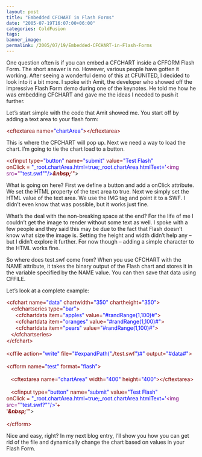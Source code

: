 ```yaml
---
layout: post
title: "Embedded CFCHART in Flash Forms"
date: "2005-07-19T16:07:00+06:00"
categories: ColdFusion 
tags: 
banner_image: 
permalink: /2005/07/19/Embedded-CFCHART-in-Flash-Forms
---
```


One question often is if you can embed a CFCHART inside a CFFORM Flash Form. The short answer is no. However, various people have gotten it working. After seeing a wonderful demo of this at CFUNITED, I decided to look into it a bit more. I spoke with Amit, the developer who showed off the impressive Flash Form demo during one of the keynotes. He told me how he was embedding CFCHART and gave me the ideas I needed to push it further.

Let’s start simple with the code that Amit showed me. You start off by adding a text area to your flash form:

<div class="code"><FONT COLOR=MAROON>&lt;cftextarea name=<FONT COLOR=BLUE>"chartArea"</FONT>&gt;</FONT><FONT COLOR=MAROON>&lt;/cftextarea&gt;</FONT></div>

This is where the CFCHART will pop up. Next we need a way to load the chart. I’m going to tie the chart load to a button.

<div class="code"><FONT COLOR=MAROON>&lt;cfinput type=<FONT COLOR=BLUE>"button"</FONT> name=<FONT COLOR=BLUE>"submit"</FONT> value=<FONT COLOR=BLUE>"Test Flash"</FONT> <br>onClick = <FONT COLOR=BLUE>"_root.chartArea.html=true;_root.chartArea.htmlText='<FONT COLOR=NAVY><FONT COLOR=PURPLE>&lt;img src="</FONT><FONT COLOR=BLUE>"test.swf"</FONT><FONT COLOR=BLUE>"/&gt;</FONT></FONT></FONT><B><I>&amp;nbsp;</I></B>'"</FONT>&gt;</div>

What is going on here? First we define a button and add a onClick attribute. We set the HTML property of the text area to true. Next we simply set the HTML value of the text area. We use the IMG tag and point it to a SWF. I didn’t even know that was possible, but it works just fine.

What’s the deal with the non-breaking space at the end? For the life of me I couldn’t get the image to render without some text as well. I spoke with a few people and they said this may be due to the fact that Flash doesn’t know what size the image is. Setting the height and width didn’t help any – but I didn’t explore it further. For now though – adding a simple character to the HTML works fine.

So where does test.swf come from? When you use CFCHART with the NAME attribute, it takes the binary output of the Flash chart and stores it in the variable specified by the NAME value. You can then save that data using CFFILE. 

Let’s look at a complete example:
<div class="code"><FONT COLOR=MAROON>&lt;cfchart name=<FONT COLOR=BLUE>"data"</FONT> chartwidth=<FONT COLOR=BLUE>"350"</FONT> chartheight=<FONT COLOR=BLUE>"350"</FONT>&gt;</FONT><br>
&nbsp;&nbsp;&nbsp;<FONT COLOR=MAROON>&lt;cfchartseries type=<FONT COLOR=BLUE>"bar"</FONT>&gt;</FONT><br>
&nbsp;&nbsp;&nbsp;&nbsp;&nbsp;&nbsp;<FONT COLOR=MAROON>&lt;cfchartdata item=<FONT COLOR=BLUE>"apples"</FONT> value=<FONT COLOR=BLUE>"#randRange(<FONT COLOR=BLUE>1</FONT>,<FONT COLOR=BLUE>100</FONT>)#"</FONT>&gt;</FONT><br>
&nbsp;&nbsp;&nbsp;&nbsp;&nbsp;&nbsp;<FONT COLOR=MAROON>&lt;cfchartdata item=<FONT COLOR=BLUE>"oranges"</FONT> value=<FONT COLOR=BLUE>"#randRange(<FONT COLOR=BLUE>1</FONT>,<FONT COLOR=BLUE>100</FONT>)#"</FONT>&gt;</FONT><br>
&nbsp;&nbsp;&nbsp;&nbsp;&nbsp;&nbsp;<FONT COLOR=MAROON>&lt;cfchartdata item=<FONT COLOR=BLUE>"pears"</FONT> value=<FONT COLOR=BLUE>"#randRange(<FONT COLOR=BLUE>1</FONT>,<FONT COLOR=BLUE>100</FONT>)#"</FONT>&gt;</FONT><br>
&nbsp;&nbsp;&nbsp;<FONT COLOR=MAROON>&lt;/cfchartseries&gt;</FONT><br>
<FONT COLOR=MAROON>&lt;/cfchart&gt;</FONT><br>
<br>
<FONT COLOR=MAROON>&lt;cffile action=<FONT COLOR=BLUE>"write"</FONT> file=<FONT COLOR=BLUE>"#expandPath("</FONT>./test.swf<FONT COLOR=BLUE>")#"</FONT> output=<FONT COLOR=BLUE>"#data#"</FONT>&gt;</FONT><br>
<br>
<FONT COLOR=MAROON>&lt;cfform name=<FONT COLOR=BLUE>"test"</FONT> format=<FONT COLOR=BLUE>"flash"</FONT>&gt;</FONT><br>
&nbsp;&nbsp;&nbsp;&nbsp;&nbsp;&nbsp;<br>
&nbsp;&nbsp;&nbsp;<FONT COLOR=MAROON>&lt;cftextarea name=<FONT COLOR=BLUE>"chartArea"</FONT> width=<FONT COLOR=BLUE>"400"</FONT> height=<FONT COLOR=BLUE>"400"</FONT>&gt;</FONT><FONT COLOR=MAROON>&lt;/cftextarea&gt;</FONT><br>
<br>
&nbsp;&nbsp;&nbsp;<FONT COLOR=MAROON>&lt;cfinput type=<FONT COLOR=BLUE>"button"</FONT> name=<FONT COLOR=BLUE>"submit"</FONT> value=<FONT COLOR=BLUE>"Test Flash"</FONT> <br>onClick = <FONT COLOR=BLUE>"_root.chartArea.html=true;_root.chartArea.htmlText='<FONT COLOR=NAVY><FONT COLOR=PURPLE>&lt;img src="</FONT><FONT COLOR=BLUE>"test.swf?"</FONT><FONT COLOR=BLUE>"/&gt;</FONT></FONT></FONT>'+<br>'<B><I>&amp;nbsp;</I></B>'"</FONT>&gt;<br>
<br>
<FONT COLOR=MAROON>&lt;/cfform&gt;</FONT></div>

Nice and easy, right? In my next blog entry, I’ll show you how you can get rid of the file and dynamically change the chart based on values in your Flash Form.